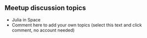 ## Meetup discussion topics

- Julia in Space
- Comment here to add your own topics (select this text and click comment, no account needed)
